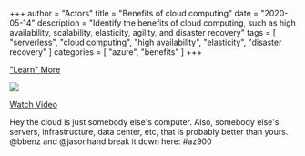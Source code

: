 +++
author = "Actors"
title = "Benefits of cloud computing"
date = "2020-05-14"
description = "Identify the benefits of cloud computing, such as high availability, scalability, elasticity, agility, and disaster recovery"
tags = [
    "serverless",
    "cloud computing",
    "high availability",
    "elasticity",
    "disaster recovery"
]
categories = [
    "azure",
    "benefits"
]
+++

["Learn" More](https://jhand.dev/19)

[![](https://jhandcdn.blob.core.windows.net/blob/snackablecloud/1a-benefits-of-cloud-computing.png)
](https://twitter.com/i/status/1258097119958724608)

[Watch Video](https://twitter.com/i/status/1258097119958724608)

Hey the cloud is just somebody else's computer. Also, somebody else's servers, infrastructure, data center, etc, that is probably better than yours. @bbenz and @jasonhand break it down here: #az900
